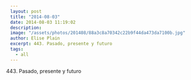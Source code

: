 ```yaml
---
layout: post
title: "2014-08-03"
date: 2014-08-03 11:19:02
description: 
image: "/assets/photos/201408/88a3c8a70342c22b9f44da473da7100b.jpg"
author: Elise Plain
excerpt: 443. Pasado, presente y futuro
tags: 
  - all
---
```


443. Pasado, presente y futuro
<p></p>
